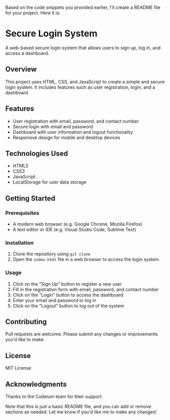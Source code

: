 Based on the code snippets you provided earlier, I'll create a README file for your project. Here it is:


# Secure Login System

A web-based secure login system that allows users to sign up, log in, and access a dashboard.

## Overview

This project uses HTML, CSS, and JavaScript to create a simple and secure login system. It includes features such as user registration, login, and a dashboard.

## Features

* User registration with email, password, and contact number
* Secure login with email and password
* Dashboard with user information and logout functionality
* Responsive design for mobile and desktop devices

## Technologies Used

* HTML5
* CSS3
* JavaScript
* LocalStorage for user data storage

## Getting Started

### Prerequisites

* A modern web browser (e.g. Google Chrome, Mozilla Firefox)
* A text editor or IDE (e.g. Visual Studio Code, Sublime Text)

### Installation

1. Clone the repository using `git clone`
2. Open the `index.html` file in a web browser to access the login system

### Usage

1. Click on the "Sign Up" button to register a new user
2. Fill in the registration form with email, password, and contact number
3. Click on the "Login" button to access the dashboard
4. Enter your email and password to log in
5. Click on the "Logout" button to log out of the system

## Contributing

Pull requests are welcome. Please submit any changes or improvements you'd like to make.

## License

MIT License

## Acknowledgments

Thanks to the Codeium team for their support.

Note that this is just a basic README file, and you can add or remove sections as needed. Let me know if you'd like me to make any changes!